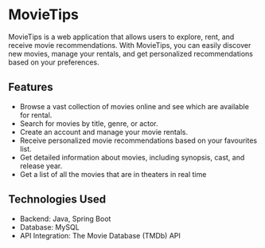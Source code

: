 # MovieTips

MovieTips is a web application that allows users to explore, rent, and receive movie recommendations. With MovieTips, you can easily discover new movies, manage your rentals, and get personalized recommendations based on your preferences.

## Features

- Browse a vast collection of movies online and see which are available for rental.
- Search for movies by title, genre, or actor.
- Create an account and manage your movie rentals.
- Receive personalized movie recommendations based on your favourites list.
- Get detailed information about movies, including synopsis, cast, and release year.
- Get a list of all the movies that are in theaters in real time

## Technologies Used

- Backend: Java, Spring Boot
- Database: MySQL
- API Integration: The Movie Database (TMDb) API


